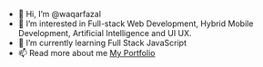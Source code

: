 - 👋 Hi, I’m @waqarfazal
- 👀 I’m interested in Full-stack Web Development, Hybrid Mobile Development, Artificial Intelligence and UI UX.
- 🌱 I’m currently learning Full Stack JavaScript
- 📫 Read more about me [My Portfolio](https://www.waqarfazal.com)

<!---
waqarfazal/waqarfazal is a ✨ special ✨ repository because its `README.md` (this file) appears on your GitHub profile.
You can click the Preview link to take a look at your changes.
--->
